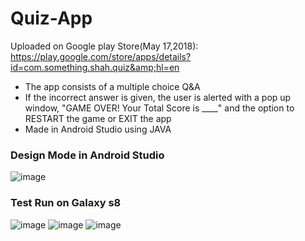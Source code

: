 # Quiz-App
Uploaded on Google play Store(May 17,2018):  https://play.google.com/store/apps/details?id=com.something.shah.quiz&amp;hl=en


* The app consists of a multiple choice Q&A
* If the incorrect answer is given, the user is alerted with a pop up window, "GAME OVER! Your Total Score is ____" and the option to RESTART the game or EXIT the app
* Made in Android Studio using JAVA



### Design Mode in Android Studio

 


![image](https://user-images.githubusercontent.com/52587103/60776140-cf7db880-a0f7-11e9-9434-676c72fc792f.png)


### Test Run on Galaxy s8

![image](https://user-images.githubusercontent.com/52587103/75737173-22326300-5ccd-11ea-93fd-a5c306796b04.jpg)
![image](https://user-images.githubusercontent.com/52587103/75737179-252d5380-5ccd-11ea-80cb-b9eb25fb0d66.jpg)
![image](https://user-images.githubusercontent.com/52587103/75737183-265e8080-5ccd-11ea-9cf0-7b6923ad68e2.jpg)
